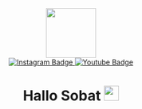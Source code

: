 <div id="header" align="center">
  <img src="https://media.giphy.com/media/v1.Y2lkPTc5MGI3NjExM2xsa2hzbGd4Mjg5bmRiNzVkcXlvb3Q1Z2hsNTJ2Y3UxeHRqcjhlYiZlcD12MV9pbnRlcm5hbF9naWZfYnlfaWQmY3Q9cw/M9gbBd9nbDrOTu1Mqx/giphy.gif" width="100">
</div>
<div id="badges" align="center">
  <a href="https://instagram.com/rizal_rohman12">
    <img src="https://img.shields.io/badge/Instagram-purple?logo=instagram&logoColor=white&style=for-the-badge" alt="Instagram Badge">
  </a>
  <a href="https://www.youtube.com/@CodeQuirks-/">
    <img src="https://img.shields.io/badge/YouTube-red?logo=youtube&logoColor=white&style=for-the-badge" alt="Youtube Badge">
  </a>
</div>
<div align="center">
  <img src="https://komarev.com/ghpvc/?username=Rizal-coder&style=flat-square&color=blue" alt="">
</div>
<h1 align="center">
  Hallo Sobat
  <img src="https://media.giphy.com/media/v1.Y2lkPTc5MGI3NjExbGdtcmJnaGd3ZzR2MnBtem1qZmN0dHFtamI2MmF1dWp4dTY4bjFydyZlcD12MV9pbnRlcm5hbF9naWZfYnlfaWQmY3Q9cw/hvRJCLFzcasrR4ia7z/giphy.gif" width="30px">
</h1>
